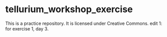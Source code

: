 # tellurium_workshop_exercise
This is a practice repository.  It is licensed under Creative Commons.
edit 1: for exercise 1, day 3.
